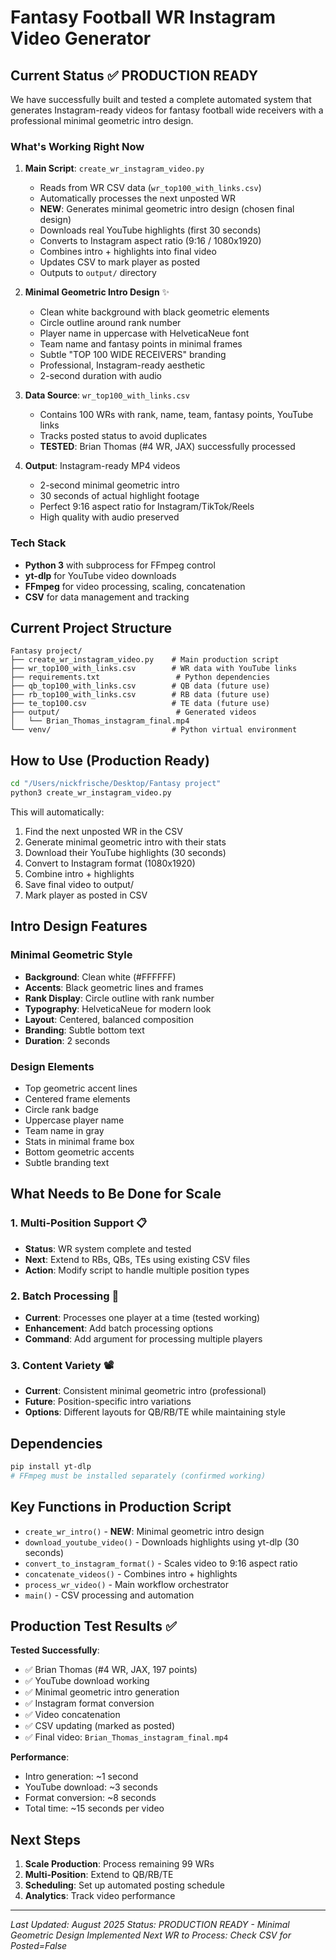 # Fantasy Football WR Instagram Video Generator

## Current Status ✅ PRODUCTION READY

We have successfully built and tested a complete automated system that generates Instagram-ready videos for fantasy football wide receivers with a professional minimal geometric intro design.

### What's Working Right Now

1. **Main Script**: `create_wr_instagram_video.py`
   - Reads from WR CSV data (`wr_top100_with_links.csv`) 
   - Automatically processes the next unposted WR
   - **NEW**: Generates minimal geometric intro design (chosen final design)
   - Downloads real YouTube highlights (first 30 seconds)
   - Converts to Instagram aspect ratio (9:16 / 1080x1920)
   - Combines intro + highlights into final video
   - Updates CSV to mark player as posted
   - Outputs to `output/` directory

2. **Minimal Geometric Intro Design** ✨
   - Clean white background with black geometric elements
   - Circle outline around rank number
   - Player name in uppercase with HelveticaNeue font
   - Team name and fantasy points in minimal frames
   - Subtle "TOP 100 WIDE RECEIVERS" branding
   - Professional, Instagram-ready aesthetic
   - 2-second duration with audio

3. **Data Source**: `wr_top100_with_links.csv`
   - Contains 100 WRs with rank, name, team, fantasy points, YouTube links
   - Tracks posted status to avoid duplicates
   - **TESTED**: Brian Thomas (#4 WR, JAX) successfully processed

4. **Output**: Instagram-ready MP4 videos
   - 2-second minimal geometric intro
   - 30 seconds of actual highlight footage
   - Perfect 9:16 aspect ratio for Instagram/TikTok/Reels
   - High quality with audio preserved

### Tech Stack

- **Python 3** with subprocess for FFmpeg control
- **yt-dlp** for YouTube video downloads
- **FFmpeg** for video processing, scaling, concatenation
- **CSV** for data management and tracking

## Current Project Structure

```
Fantasy project/
├── create_wr_instagram_video.py    # Main production script
├── wr_top100_with_links.csv        # WR data with YouTube links
├── requirements.txt                 # Python dependencies
├── qb_top100_with_links.csv        # QB data (future use)
├── rb_top100_with_links.csv        # RB data (future use) 
├── te_top100.csv                   # TE data (future use)
├── output/                          # Generated videos
│   └── Brian_Thomas_instagram_final.mp4
└── venv/                           # Python virtual environment
```

## How to Use (Production Ready)

```bash
cd "/Users/nickfrische/Desktop/Fantasy project"
python3 create_wr_instagram_video.py
```

This will automatically:
1. Find the next unposted WR in the CSV
2. Generate minimal geometric intro with their stats
3. Download their YouTube highlights (30 seconds)
4. Convert to Instagram format (1080x1920)
5. Combine intro + highlights
6. Save final video to output/
7. Mark player as posted in CSV

## Intro Design Features

### Minimal Geometric Style
- **Background**: Clean white (#FFFFFF)
- **Accents**: Black geometric lines and frames
- **Rank Display**: Circle outline with rank number
- **Typography**: HelveticaNeue for modern look
- **Layout**: Centered, balanced composition
- **Branding**: Subtle bottom text
- **Duration**: 2 seconds

### Design Elements
- Top geometric accent lines
- Centered frame elements
- Circle rank badge
- Uppercase player name
- Team name in gray
- Stats in minimal frame box
- Bottom geometric accents
- Subtle branding text

## What Needs to Be Done for Scale

### 1. Multi-Position Support 📋
- **Status**: WR system complete and tested
- **Next**: Extend to RBs, QBs, TEs using existing CSV files
- **Action**: Modify script to handle multiple position types

### 2. Batch Processing 🔄
- **Current**: Processes one player at a time (tested working)
- **Enhancement**: Add batch processing options
- **Command**: Add argument for processing multiple players

### 3. Content Variety 📽️
- **Current**: Consistent minimal geometric intro (professional)
- **Future**: Position-specific intro variations
- **Options**: Different layouts for QB/RB/TE while maintaining style

## Dependencies

```bash
pip install yt-dlp
# FFmpeg must be installed separately (confirmed working)
```

## Key Functions in Production Script

- `create_wr_intro()` - **NEW**: Minimal geometric intro design
- `download_youtube_video()` - Downloads highlights using yt-dlp (30 seconds)
- `convert_to_instagram_format()` - Scales video to 9:16 aspect ratio
- `concatenate_videos()` - Combines intro + highlights
- `process_wr_video()` - Main workflow orchestrator
- `main()` - CSV processing and automation

## Production Test Results ✅

**Tested Successfully**:
- ✅ Brian Thomas (#4 WR, JAX, 197 points)
- ✅ YouTube download working
- ✅ Minimal geometric intro generation
- ✅ Instagram format conversion
- ✅ Video concatenation
- ✅ CSV updating (marked as posted)
- ✅ Final video: `Brian_Thomas_instagram_final.mp4`

**Performance**:
- Intro generation: ~1 second
- YouTube download: ~3 seconds
- Format conversion: ~8 seconds  
- Total time: ~15 seconds per video

## Next Steps

1. **Scale Production**: Process remaining 99 WRs
2. **Multi-Position**: Extend to QB/RB/TE 
3. **Scheduling**: Set up automated posting schedule
4. **Analytics**: Track video performance

---

*Last Updated: August 2025*
*Status: PRODUCTION READY - Minimal Geometric Design Implemented*
*Next WR to Process: Check CSV for Posted=False*